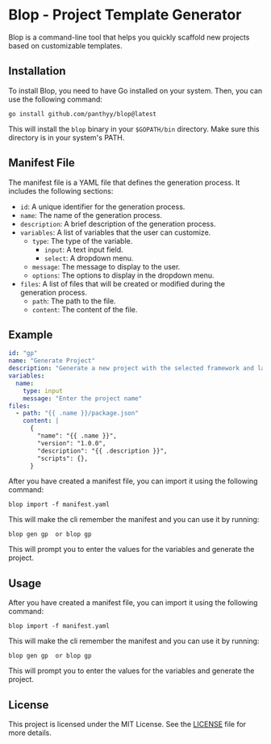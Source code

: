 # Blop - Project Template Generator

Blop is a command-line tool that helps you quickly scaffold new projects based on customizable templates.

## Installation

To install Blop, you need to have Go installed on your system. Then, you can use the following command:

```
go install github.com/panthyy/blop@latest
```

This will install the `blop` binary in your `$GOPATH/bin` directory. Make sure this directory is in your system's PATH.

## Manifest File

The manifest file is a YAML file that defines the generation process. It includes the following sections:

- `id`: A unique identifier for the generation process.
- `name`: The name of the generation process.
- `description`: A brief description of the generation process.
- `variables`: A list of variables that the user can customize.
    - `type`: The type of the variable. 
        - `input`: A text input field.
        - `select`: A dropdown menu.
    - `message`: The message to display to the user.
    - `options`: The options to display in the dropdown menu.
- `files`: A list of files that will be created or modified during the generation process.
    - `path`: The path to the file.
    - `content`: The content of the file.

## Example

```yaml
id: "gp"
name: "Generate Project"
description: "Generate a new project with the selected framework and language"
variables:
  name:
    type: input
    message: "Enter the project name"
files:
  - path: "{{ .name }}/package.json"
    content: |
      {
        "name": "{{ .name }}",
        "version": "1.0.0",
        "description": "{{ .description }}",
        "scripts": {},
      }
```

After you have created a manifest file, you can import it using the following command:

```
blop import -f manifest.yaml
```

This will make the cli remember the manifest and you can use it by running:

```
blop gen gp  or blop gp
```

This will prompt you to enter the values for the variables and generate the project.

## Usage

After you have created a manifest file, you can import it using the following command:

```
blop import -f manifest.yaml
```

This will make the cli remember the manifest and you can use it by running:

```
blop gen gp  or blop gp
```

This will prompt you to enter the values for the variables and generate the project.

## License

This project is licensed under the MIT License. See the [LICENSE](LICENSE) file for more details.


